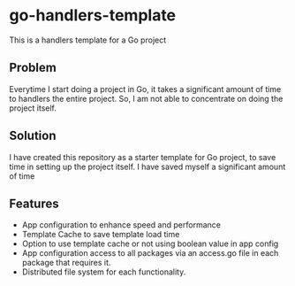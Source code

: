 # go-handlers-template
This is a handlers template for a Go project

## Problem
Everytime I start doing a project in Go, it takes a significant amount of time to handlers the entire project. So, I am not able to concentrate on doing the project itself.

## Solution
I have created this repository as a starter template for Go project, to save time in setting up the project itself. I have saved myself a significant amount of time

## Features
 - App configuration to enhance speed and performance
 - Template Cache to save template load time
 - Option to use template cache or not using boolean value in app config
 - App configuration access to all packages via an access.go file in each package that requires it.
 - Distributed file system for each functionality.